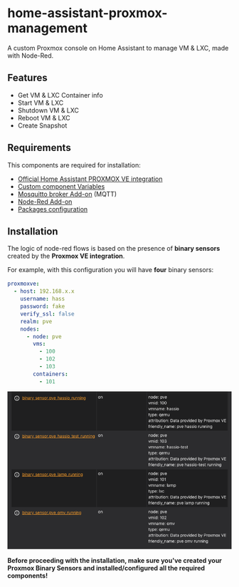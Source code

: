 # home-assistant-proxmox-management
A custom Proxmox console on Home Assistant to manage VM &amp; LXC, made with Node-Red.

## Features

 - Get VM & LXC Container info
 - Start VM & LXC
 - Shutdown VM & LXC
 - Reboot VM & LXC
 - Create Snapshot

## Requirements

This components are required for installation:

 - [Official Home Assistant PROXMOX VE integration](https://www.home-assistant.io/integrations/proxmoxve/)  
 - [Custom component Variables](https://github.com/snarky-snark/home-assistant-variables)
 - [Mosquitto broker Add-on](https://github.com/home-assistant/hassio-addons/tree/master/mosquitto) (MQTT)
 - [Node-Red Add-on](https://github.com/hassio-addons/addon-node-red)
 - [Packages configuration](https://www.home-assistant.io/docs/configuration/packages/)
 
 ## Installation

The logic of node-red flows is based on the presence of **binary sensors** created by the **Proxmox VE integration**.

For example, with this configuration you will have **four** binary sensors:

```yaml
proxmoxve:
  - host: 192.168.x.x
    username: hass
    password: fake
    verify_ssl: false
    realm: pve
    nodes:
      - node: pve
        vms:
          - 100
          - 102
          - 103
        containers:
          - 101
```

![binary sensors image](images/binary_sensors.png)

**Before proceeding with the installation, make sure you've created your Proxmox Binary Sensors and installed/configured all the required components!**


